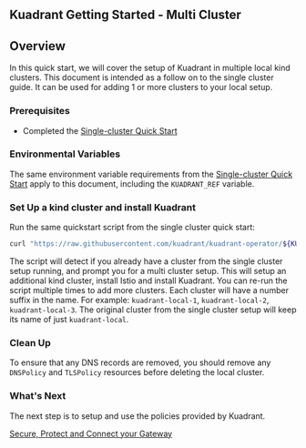 ## Kuadrant Getting Started - Multi Cluster

## Overview

In this quick start, we will cover the setup of Kuadrant in multiple local kind clusters.
This document is intended as a follow on to the single cluster guide.
It can be used for adding 1 or more clusters to your local setup.

### Prerequisites

- Completed the [Single-cluster Quick Start](https://docs.kuadrant.io/getting-started-single-cluster/)

### Environmental Variables

The same environment variable requirements from the [Single-cluster Quick Start](https://docs.kuadrant.io/getting-started-single-cluster/) apply to this document,
including the `KUADRANT_REF` variable.

### Set Up a kind cluster and install Kuadrant

Run the same quickstart script from the single cluster quick start:

```bash
curl "https://raw.githubusercontent.com/kuadrant/kuadrant-operator/${KUADRANT_REF}/hack/quickstart-setup.sh" | bash
```

The script will detect if you already have a cluster from the single cluster setup running, and prompt you for a multi cluster setup.
This will setup an additional kind cluster, install Istio and install Kuadrant.
You can re-run the script multiple times to add more clusters.
Each cluster will have a number suffix in the name. For example: `kuadrant-local-1`, `kuadrant-local-2`, `kuadrant-local-3`.
The original cluster from the single cluster setup will keep its name of just `kuadrant-local`.

### Clean Up

To ensure that any DNS records are removed, you should remove any `DNSPolicy` and `TLSPolicy` resources before deleting the local cluster.

### What's Next

The next step is to setup and use the policies provided by Kuadrant. 

[Secure, Protect and Connect your Gateway](kuadrant-operator/doc/user-guides/secure-protect-connect.md)
